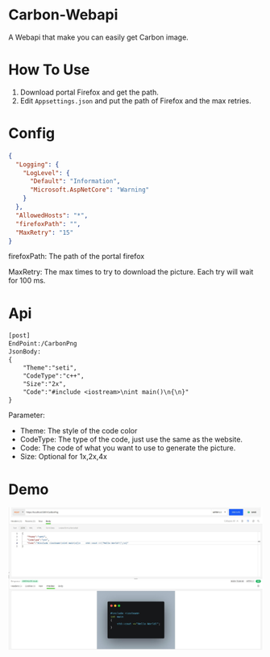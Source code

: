 # Carbon-Webapi
A Webapi that make you can easily get Carbon image.

# How To Use

1. Download portal Firefox and get the path.
2. Edit `Appsettings.json` and put the path of Firefox and the max retries.

# Config

```json
{
  "Logging": {
    "LogLevel": {
      "Default": "Information",
      "Microsoft.AspNetCore": "Warning"
    }
  },
  "AllowedHosts": "*",
  "firefoxPath": "",
  "MaxRetry": "15"
}
```

firefoxPath: The path of the portal firefox

MaxRetry: The max times to try to download the picture. Each try will wait for 100 ms.

# Api

```
[post]
EndPoint:/CarbonPng
JsonBody:
{
    "Theme":"seti",
    "CodeType":"c++",
    "Size":"2x",
    "Code":"#include <iostream>\nint main()\n{\n}"
}
```

Parameter:

- Theme: The style of the code color
- CodeType: The type of the code, just use the same as the website.
- Code: The code of what you want to use to generate the picture.
- Size: Optional for 1x,2x,4x

# Demo

![Display](./Static/display.jpg)
